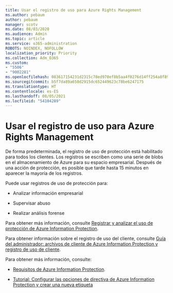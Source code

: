 ```yaml
---
title: Usar el registro de uso para Azure Rights Management
ms.author: pebaum
author: pebaum
manager: scotv
ms.date: 08/03/2020
ms.audience: Admin
ms.topic: article
ms.service: o365-administration
ROBOTS: NOINDEX, NOFOLLOW
localization_priority: Priority
ms.collection: Adm_O365
ms.custom:
- "5506"
- "9002281"
ms.openlocfilehash: 083617154231d2315c78ed970ef8b5aa4f0276d14ff254a8f89eac1d53059b42
ms.sourcegitcommit: b5f7da89a650d2915dc652449623c78be6247175
ms.translationtype: HT
ms.contentlocale: es-ES
ms.lasthandoff: 08/05/2021
ms.locfileid: "54104289"
---
```

# <a name="use-usage-logging-for-azure-rights-management"></a>Usar el registro de uso para Azure Rights Management

De forma predeterminada, el registro de uso de protección está habilitado para todos los clientes. Los registros se escriben como una serie de blobs en el almacenamiento de Azure para su espacio empresarial. Después de una acción de protección, es posible que tarde hasta 15 minutos en aparecer la mayoría de los registros.

Puede usar registros de uso de protección para:

- Analizar información empresarial

- Supervisar abuso

- Realizar análisis forense

Para obtener más información, consulte [Registrar y analizar el uso de protección de Azure Information Protection](https://docs.microsoft.com/azure/information-protection/log-analyze-usage).

Para obtener información sobre el registro de uso del cliente, consulte [Guía del administrador: archivos de cliente de Azure Information Protection y registro de uso de cliente](https://docs.microsoft.com/azure/information-protection/rms-client/client-admin-guide-files-and-logging).

Para obtener más información, consulte:

- [Requisitos de Azure Information Protection](https://docs.microsoft.com/azure/information-protection/get-started/requirements).
    
- [Tutorial: Configurar las opciones de directiva de Azure Information Protection y crear una nueva etiqueta](https://docs.microsoft.com/azure/information-protection/get-started/infoprotect-quick-start-tutorial)